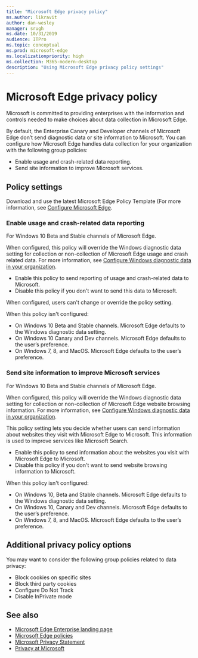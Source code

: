 ```yaml
---
title: "Microsoft Edge privacy policy"
ms.author: likravit
author: dan-wesley
manager: srugh
ms.date: 10/31/2019
audience: ITPro
ms.topic: conceptual
ms.prod: microsoft-edge
ms.localizationpriority: high
ms.collection: M365-modern-desktop
description: "Using Microsoft Edge privacy policy settings"
---
```


# Microsoft Edge privacy policy

Microsoft is committed to providing enterprises with the information and controls needed to make choices about data collection in Microsoft Edge.

By default, the Enterprise Canary and Developer channels of Microsoft Edge don’t send diagnostic data or site information to Microsoft. You can configure how Microsoft Edge handles data collection for your organization with the following group policies:

- Enable usage and crash-related data reporting.
- Send site information to improve Microsoft services.

## Policy settings

Download and use the latest Microsoft Edge Policy Template (For more information, see [Configure Microsoft Edge](configure-microsoft-edge.md).

### Enable usage and crash-related data reporting

For Windows 10 Beta and Stable channels of Microsoft Edge.

When configured, this policy will override the Windows diagnostic data setting for collection or non-collection of Microsoft Edge usage and crash related data. For more information, see [Configure Windows diagnostic data in your organization](https://go.microsoft.com/fwlink/?linkid=2099569).

- Enable this policy to send reporting of usage and crash-related data to Microsoft.
- Disable this policy if you don't want to send this data to Microsoft.

When configured, users can't change or override the policy setting.

When this policy isn't configured:

- On Windows 10 Beta and Stable channels. Microsoft Edge defaults to the Windows diagnostic data setting.
- On Windows 10 Canary and Dev channels. Microsoft Edge defaults to the user’s preference.
- On Windows 7, 8, and MacOS. Microsoft Edge defaults to the user’s preference.

### Send site information to improve Microsoft services

For Windows 10 Beta and Stable channels of Microsoft Edge.

When configured, this policy will override the Windows diagnostic data setting for collection or non-collection of Microsoft Edge website browsing information. For more information, see [Configure Windows diagnostic data in your organization](https://go.microsoft.com/fwlink/?linkid=2099569).

This policy setting lets you decide whether users can send information about websites they visit with Microsoft Edge to Microsoft. This information is used to improve services like Microsoft Search.

- Enable this policy to send information about the websites you visit with Microsoft Edge to Microsoft.
- Disable this policy if you don't want to send website browsing information to Microsoft.

When this policy isn't configured:

- On Windows 10, Beta and Stable channels. Microsoft Edge defaults to the Windows diagnostic data setting.
- On Windows 10, Canary and Dev channels. Microsoft Edge defaults to the user’s preference.
- On Windows 7, 8, and MacOS. Microsoft Edge defaults to the user’s preference.

## Additional privacy policy options

You may want to consider the following group policies related to data privacy:

- Block cookies on specific sites
- Block third party cookies
- Configure Do Not Track
- Disable InPrivate mode

## See also

- [Microsoft Edge Enterprise landing page](https://aka.ms/EdgeEnterprise)
- [Microsoft Edge policies](microsoft-edge-policies.md)
- [Microsoft Privacy Statement](https://privacy.microsoft.com/privacystatement)
- [Privacy at Microsoft](https://www.microsoft.com/trust-center/privacy)
